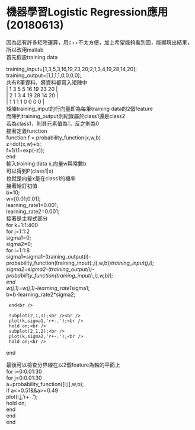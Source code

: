 機器學習Logistic Regression應用(20180613)
==============================================
因為這有許多矩陣運算，用c++不太方便，加上希望能夠看到圖，能顯現出結果，所以改用matlab<br />
首先假設training data<br />

training_input=[1,3,5,3,16,19,23,20;2,1,3,4,19,28,14,20];<br />
training_output=[1,1,1,1,0,0,0,0];<br />
共有8筆資料，將資料都寫入矩陣中<br />
| 1  3  5  5  16  19  23  20  |<br />
| 2  1  3  4  19  28  14  20  |<br />
| 1  1  1  1   0   0   0   0  |<br />
矩陣training_input的行向量即為每筆training data的2個feature<br />
而陣列training_output則紀錄屬於class1還是class2<br />
若為class1，則其元素值為1，反之則為0<br />
接著定義function<br />
function f = probability_function(x,w,b)<br />
z=dot(x,w)+b;<br />
f=1/(1+exp(-z));  <br />
end<br />
輸入training data x,向量w與常數b<br />
可以得到P(class1|x)<br />
也就是向量x是在class1的機率<br />
接著給訂初值<br />
b=10;<br />
w=[0.01;0.01];<br />
learning_rate1=0.001;<br />
learning_rate2=0.001;<br />
接著是主程式部分<br />
for k=1:1:400<br />
     for j=1:1:2<br />
         sigma1=0;<br />
         sigma2=0;<br />
         for i=1:1:8<br />
              sigma1=sigma1-(training_output(i)-probability_function(training_input(:,i),w,b))*training_input(j,i);<br />
              sigma2=sigma2-(training_output(i)-probability_function(training_input(:,i),w,b));<br />
         end<br />
         w(j,1)=w(j,1)-learning_rate1*sigma1;   <br />
         b=b-learning_rate2*sigma2;<br />
         
     end<br />
     
     subplot(2,1,1);<br /><br />
     plot(k,sigma1,'r+-.');<br />
     hold on;<br />
     subplot(2,1,2);<br />
     plot(k,sigma2,'r+-.');<br />
     hold on;<br />
     
 end<br />
 
 最後可以檢查分界線在以2個feature為軸的平面上<br />
 for i=0:0.01:30<br />
    for j=0:0.01:30<br />
        a=probability_function([i;j],w,b);<br />
        if a<=0.51&&a>=0.49<br />
        plot(i,j,'r+-.');<br />
        hold on;<br />
        end<br />
    end<br />
end<br />

